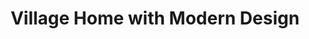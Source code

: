 ---
title: "Village Home with Modern Design"
image: "/images/project1.jpg"
description: "A two-bedroom home built with local materials and modern finishing touches."
---